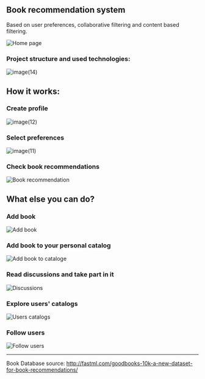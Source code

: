 
## Book recommendation system
Based on user preferences, collaborative filtering and content based filtering.

![Home page](https://user-images.githubusercontent.com/2505620/189394763-b68e7a54-863d-4fba-b6f1-b0a903f38746.png)


### Project structure and used technologies:

![image(14)](https://user-images.githubusercontent.com/2505620/189398209-ef624088-314d-4bb7-8f49-321fa14236ef.png)

## How it works:

### Create profile

![image(12)](https://user-images.githubusercontent.com/2505620/189395188-fd937f52-35eb-43de-8dc4-48146b86b333.png)


### Select preferences

![image(11)](https://user-images.githubusercontent.com/2505620/189395139-a98c4efa-ddb1-4f3d-b027-7af3730f0449.png)

### Check book recommendations

![Book recommendation](https://user-images.githubusercontent.com/2505620/189395339-ac472c89-a553-4e07-91d1-1e75eb1b7f42.png)

## What else you can do?

### Add book

 ![Add book](https://user-images.githubusercontent.com/2505620/189394832-ad13c02b-2445-4cd3-ba86-7d4a964068bf.png)


### Add book to your personal catalog

![Add book to cataloge](https://user-images.githubusercontent.com/2505620/189395558-b8029394-399d-4195-be7e-37cda72643b3.png)

### Read discussions and take part in it

![Discussions](https://user-images.githubusercontent.com/2505620/189395677-2147c783-da77-4326-8c5e-80efb660963d.png)

### Explore users' catalogs
![Users catalogs](https://user-images.githubusercontent.com/2505620/189422335-87578063-b9ae-4ca0-8fe7-f02665cd5a97.PNG)


### Follow users
![Follow users](https://user-images.githubusercontent.com/2505620/189422607-5edffeb1-fb1d-47f9-b8d6-89d4f41d955e.PNG)

---


Book Database source:
http://fastml.com/goodbooks-10k-a-new-dataset-for-book-recommendations/

